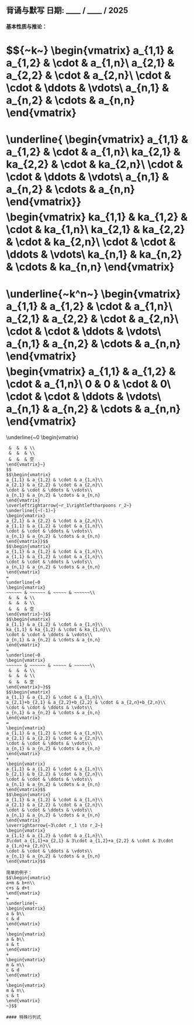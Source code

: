 ## 背诵与默写 日期: \_\_\_\_ / \_\_\_\_ / 2025
#### 基本性质与推论：
$${~k~}
\begin{vmatrix}
 a_{1,1} & a_{1,2} & \cdot & a_{1,n}\\
 a_{2,1} & a_{2,2} & \cdot & a_{2,n}\\
 \cdot & \cdot & \ddots & \vdots\\
 a_{n,1} & a_{n,2} & \cdots & a_{n,n}
\end{vmatrix}
=
\underline{
\begin{vmatrix}
 a_{1,1} & a_{1,2} & \cdot & a_{1,n}\\
 ka_{2,1} & ka_{2,2} & \cdot & ka_{2,n}\\
 \cdot & \cdot & \ddots & \vdots\\
 a_{n,1} & a_{n,2} & \cdots & a_{n,n}
\end{vmatrix}}$$
$$\begin{vmatrix}
 ka_{1,1} & ka_{1,2} & \cdot & ka_{1,n}\\
 ka_{2,1} & ka_{2,2} & \cdot & ka_{2,n}\\
 \cdot & \cdot & \ddots & \vdots\\
 ka_{n,1} & ka_{n,2} & \cdots & ka_{n,n}
\end{vmatrix}
=
\underline{~k^n~}
\begin{vmatrix}
 a_{1,1} & a_{1,2} & \cdot & a_{1,n}\\
 a_{2,1} & a_{2,2} & \cdot & a_{2,n}\\
 \cdot & \cdot & \ddots & \vdots\\
 a_{n,1} & a_{n,2} & \cdots & a_{n,n}
\end{vmatrix}$$
$$\begin{vmatrix}
 a_{1,1} & a_{1,2} & \cdot & a_{1,n}\\
 0 & 0 & \cdot & 0\\
 \cdot & \cdot & \ddots & \vdots\\
 a_{n,1} & a_{n,2} & \cdots & a_{n,n}
\end{vmatrix}
=
\underline{~0
\begin{vmatrix}
 ~~~~~~ & ~~~~~~ & ~~~~~ & ~~~~~~\\
  &  &  & \\
  &  &  & \\
  &  &  & 空
\end{vmatrix}~}
$$
$$\begin{vmatrix}
 a_{1,1} & a_{1,2} & \cdot & a_{1,n}\\
 a_{2,1} & a_{2,2} & \cdot & a_{2,n}\\
 \cdot & \cdot & \ddots & \vdots\\
 a_{n,1} & a_{n,2} & \cdots & a_{n,n}
\end{vmatrix}
\overleftrightarrow{~r_1\rightleftharpoons r_2~} 
\underline{{~(-1)~}
\begin{vmatrix}
 a_{2,1} & a_{2,2} & \cdot & a_{2,n}\\
 a_{1,1} & a_{1,2} & \cdot & a_{1,n}\\
 \cdot & \cdot & \ddots & \vdots\\
 a_{n,1} & a_{n,2} & \cdots & a_{n,n}
\end{vmatrix}}$$
$$\begin{vmatrix}
 a_{1,1} & a_{1,2} & \cdot & a_{1,n}\\
 a_{1,1} & a_{1,2} & \cdot & a_{1,n}\\
 \cdot & \cdot & \ddots & \vdots\\
 a_{n,1} & a_{n,2} & \cdots & a_{n,n}
\end{vmatrix}
=
\underline{~0
\begin{vmatrix}
 ~~~~~~ & ~~~~~~ & ~~~~~ & ~~~~~~\\
  &  &  & \\
  &  &  & \\
  &  &  & 空
\end{vmatrix}~}$$
$$\begin{vmatrix}
 a_{1,1} & a_{1,2} & \cdot & a_{1,n}\\
 ka_{1,1} & ka_{1,2} & \cdot & ka_{1,n}\\
 \cdot & \cdot & \ddots & \vdots\\
 a_{n,1} & a_{n,2} & \cdots & a_{n,n}
\end{vmatrix}
=
\underline{~0
\begin{vmatrix}
 ~~~~~~ & ~~~~~~ & ~~~~~ & ~~~~~~\\
  &  &  & \\
  &  &  & \\
  &  &  & 空
\end{vmatrix}~}$$
$$\begin{vmatrix}
 a_{1,1} & a_{1,2} & \cdot & a_{1,n}\\
 a_{2,1}+b_{2,1} & a_{2,2}+b_{2,2} & \cdot & a_{2,n}+b_{2,n}\\
 \cdot & \cdot & \ddots & \vdots\\
 a_{n,1} & a_{n,2} & \cdots & a_{n,n}
\end{vmatrix}
=
\begin{vmatrix}
 a_{1,1} & a_{1,2} & \cdot & a_{1,n}\\
 a_{2,1} & a_{2,2} & \cdot & a_{2,n}\\
 \cdot & \cdot & \ddots & \vdots\\
 a_{n,1} & a_{n,2} & \cdots & a_{n,n}
\end{vmatrix}
+
\begin{vmatrix}
 a_{1,1} & a_{1,2} & \cdot & a_{1,n}\\
 b_{2,1} & b_{2,2} & \cdot & b_{2,n}\\
 \cdot & \cdot & \ddots & \vdots\\
 a_{n,1} & a_{n,2} & \cdots & a_{n,n}
\end{vmatrix}$$
$$\begin{vmatrix}
 a_{1,1} & a_{1,2} & \cdot & a_{1,n}\\
 a_{2,1} & a_{2,2} & \cdot & a_{2,n}\\
 \cdot & \cdot & \ddots & \vdots\\
 a_{n,1} & a_{n,2} & \cdots & a_{n,n}
\end{vmatrix}
\overrightarrow{~3\cdot r_1 \to r_2~} 
\begin{vmatrix}
 a_{1,1} & a_{1,2} & \cdot & a_{1,n}\\
 3\cdot a_{1,1}+a_{2,1} & 3\cdot a_{1,2}+a_{2,2} & \cdot & 3\cdot a_{1,n}+a_{2,n}\\
 \cdot & \cdot & \ddots & \vdots\\
 a_{n,1} & a_{n,2} & \cdots & a_{n,n}
\end{vmatrix}$$

简单的例子：
$$\begin{vmatrix}
 a+m & b+n\\
 c+s & d+t
\end{vmatrix}
=
\underline{~
\begin{vmatrix}
 a & b\\
 c & d
\end{vmatrix}
+
\begin{vmatrix}
 a & b\\
 s & t
\end{vmatrix}
+
\begin{vmatrix}
 m & n\\
 c & d
\end{vmatrix}
+
\begin{vmatrix}
 m & n\\
 s & t
\end{vmatrix}
~}$$

#### 特殊行列式